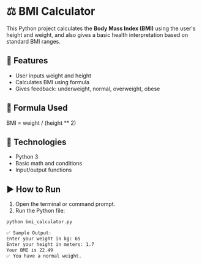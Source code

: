 # ⚖️ BMI Calculator

This Python project calculates the **Body Mass Index (BMI)** using the user's height and weight, and also gives a basic health interpretation based on standard BMI ranges.

## 🚀 Features
- User inputs weight and height
- Calculates BMI using formula
- Gives feedback: underweight, normal, overweight, obese

## 📘 Formula Used
BMI = weight / (height ** 2)

## 🧠 Technologies
- Python 3
- Basic math and conditions
- Input/output functions

## ▶️ How to Run
1. Open the terminal or command prompt.
2. Run the Python file:
```bash
python bmi_calculator.py

✅ Sample Output:
Enter your weight in kg: 65
Enter your height in meters: 1.7
Your BMI is 22.49
✅ You have a normal weight.